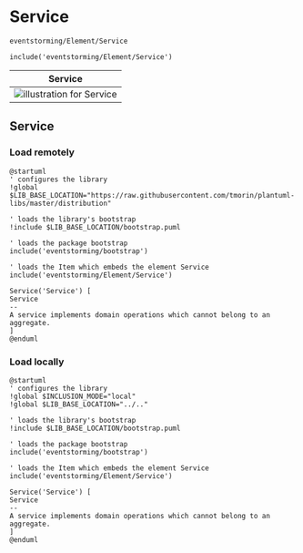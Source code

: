# Service

```text
eventstorming/Element/Service
```

```text
include('eventstorming/Element/Service')
```

|                     Service                     |
|:-----------------------------------------------:|
| ![illustration for Service](/Service.Local.png) |

## Service

### Load remotely

```plantuml
@startuml
' configures the library
!global $LIB_BASE_LOCATION="https://raw.githubusercontent.com/tmorin/plantuml-libs/master/distribution"

' loads the library's bootstrap
!include $LIB_BASE_LOCATION/bootstrap.puml

' loads the package bootstrap
include('eventstorming/bootstrap')

' loads the Item which embeds the element Service
include('eventstorming/Element/Service')

Service('Service') [
Service
--
A service implements domain operations which cannot belong to an aggregate.
]
@enduml
```

### Load locally

```plantuml
@startuml
' configures the library
!global $INCLUSION_MODE="local"
!global $LIB_BASE_LOCATION="../.."

' loads the library's bootstrap
!include $LIB_BASE_LOCATION/bootstrap.puml

' loads the package bootstrap
include('eventstorming/bootstrap')

' loads the Item which embeds the element Service
include('eventstorming/Element/Service')

Service('Service') [
Service
--
A service implements domain operations which cannot belong to an aggregate.
]
@enduml
```
